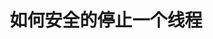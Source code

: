 ---
layout: post_layout
title: 如何安全的停止一个线程
time: 2016年03月26日
location: 北京
pulished: true
excerpt_separator: "Syntax"
---